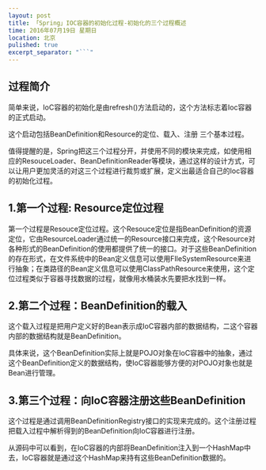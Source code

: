 ```yaml
---
layout: post
title: 「Spring」IOC容器的初始化过程-初始化的三个过程概述
time: 2016年07月19日 星期日
location: 北京
pulished: true
excerpt_separator: "```"
---
```

## 过程简介

简单来说，IoC容器的初始化是由refresh()方法启动的，这个方法标志着Ioc容器的正式启动。

这个启动包括BeanDefinition和Resource的定位、载入、注册 三个基本过程。

值得提醒的是，Spring把这三个过程分开，并使用不同的模块来完成，如使用相应的ResouceLoader、BeanDefinitionReader等模块，通过这样的设计方式，可以让用户更加灵活的对这三个过程进行裁剪或扩展，定义出最适合自己的Ioc容器的初始化过程。

<!--more-->

## 1.第一个过程: Resource定位过程

第一个过程是Resouce定位过程。这个Resouce定位是指BeanDefinition的资源定位，它由ResourceLoader通过统一的Resource接口来完成，这个Resource对各种形式的BeanDefinition的使用都提供了统一的接口。对于这些BeanDefinition的存在形式，在文件系统中的Bean定义信息可以使用FIleSystemResource来进行抽象；在类路径的Bean定义信息可以使用ClassPathResource来使用，这个定位过程类似于容器寻找数据的过程，就像用水桶装水先要把水找到一样。

## 2.第二个过程：BeanDefinition的载入

这个载入过程是把用户定义好的Bean表示成IoC容器内部的数据结构，二这个容器内部的数据结构就是BeanDefinition。

具体来说，这个BeanDefinition实际上就是POJO对象在IoC容器中的抽象，通过这个BeanDefinition定义的数据结构，使IoC容器能够方便的对POJO对象也就是Bean进行管理。

## 3.第三个过程：向IoC容器注册这些BeanDefinition

这个过程是通过调用BeanDefinitionRegistry接口的实现来完成的。这个注册过程把载入过程中解析得到的BeanDefinition向IoC容器进行注册。

从源码中可以看到，在IoC容器的内部将BeanDefinition注入到一个HashMap中去，IoC容器就是通过这个HashMap来持有这些BeanDefinition数据的。
